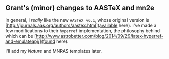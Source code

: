 ## Grant's (minor) changes to AASTeX and mn2e

In general, I _really_ like the new `AASTeX v6.1`, whose original version is [http://journals.aas.org/authors/aastex.html](available here). I've made a few modifications to their `hyperref` implementation, the philosophy behind which can be [http://www.astrobetter.com/blog/2014/09/29/latex-hyperref-and-emulateapj/](found here). 

I'll add my _Nature_ and MNRAS templates later. 
